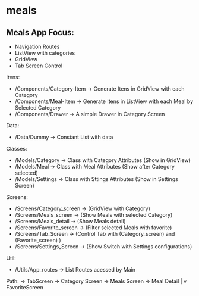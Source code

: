 # meals


## Meals App Focus:

- Navigation Routes
- ListView with categories
- GridView
- Tab Screen Control

Itens:
- /Components/Category-Item -> Generate Itens in GridView with each Category
- /Components/Meal-Item -> Generate Itens in ListView with each Meal by Selected Category
- /Components/Drawer ->  A simple Drawer in Category Screen

Data: 
- /Data/Dummy -> Constant List with data

Classes: 
- /Models/Category -> Class with Category Attributes (Show in GridView)
- /Models/Meal -> Class with  Meal Attributes (Show after Category selected)
- /Models/Settings -> Class with Sttings Attributes (Show in Settings Screen)

Screens:
- /Screens/Category_screen -> (GridView with Category)
- /Screens/Meals_screen -> (Show Meals with selected Category)
- /Screens/Meals_detail -> (Show Meals detail)
- /Screens/Favorite_screen -> (Filter selected Meals with favorite)
- /Screens/Tab_Screen -> (Control Tab with (Category_screen) and (Favorite_screen) )
- /Screens/Settings_Screen -> (Show Switch with Settings configurations)

Util:
- /Utils/App_routes -> List Routes acessed by Main


Path:
-> TabScreen -> Category Screen -> Meals Screen -> Meal Detail
       |
       v
 FavoriteScreen
                    

